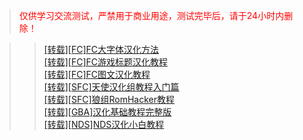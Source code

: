 ><font color="red">仅供学习交流测试，严禁用于商业用途，测试完毕后，请于24小时内删除！</font>

>><a href="https://xiongonline.github.io/[转载][FC]FC大字体汉化方法.html" target="_blank">[转载][FC]FC大字体汉化方法</a><br/>
>><a href="https://xiongonline.github.io/[转载][FC]FC游戏标题汉化教程.html" target="_blank">[转载][FC]FC游戏标题汉化教程</a><br/>
>><a href="https://xiongonline.github.io/[转载][FC]FC图文汉化教程.html" target="_blank">[转载][FC]FC图文汉化教程</a><br/>
>><a href="https://xiongonline.github.io/[转载][SFC]天使汉化组教程入门篇.html" target="_blank">[转载][SFC]天使汉化组教程入门篇</a><br/>
>><a href="https://xiongonline.github.io/[转载][SFC]狼组RomHacker教程.html" target="_blank">[转载][SFC]狼组RomHacker教程</a><br/>
>><a href="https://xiongonline.github.io/[转载][GBA]汉化基础教程完整版.html" target="_blank">[转载][GBA]汉化基础教程完整版</a><br/>
>><a href="https://xiongonline.github.io/[转载][NDS]NDS汉化小白教程.html" target="_blank">[转载][NDS]NDS汉化小白教程</a><br/>
